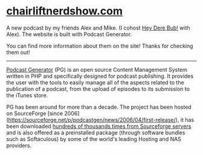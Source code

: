 # [chairliftnerdshow.com](https://chairliftnerdshow.com)

A new podcast by my friends Alex and Mike. (I cohost [Hey Dere Bub!](https://heyderebub.com) with Alex). The website is built with Podcast Generator. 

You can find more information about them on the site! Thanks for checking them out!

---

[Podcast Generator](http://podcastgenerator.net) (PG) is an open source Content Management System written in PHP 
and specifically designed for podcast publishing. It provides the user with the tools 
to easily manage all of the aspects related to the publication of a podcast, from 
the upload of episodes to its submission to the iTunes store.

PG has been around for more than a decade. The project has been hosted on SourceForge [since 2006] (https://sourceforge.net/p/podcastgen/news/2006/04/first-release/), it has been downloaded [hundreds of thousands
times from Sourceforge servers](https://sourceforge.net/projects/podcastgen/files/stats/timeline?dates=2006-03-28+to+2020-01-01) and is also offered as a preinstalled package (through software bundles such as Softaculous) 
by some of the world's leading Hosting and NAS providers.
